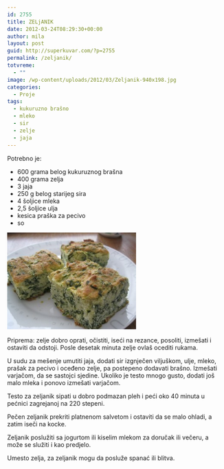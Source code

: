 ```yaml
---
id: 2755
title: ZELjANIK
date: 2012-03-24T08:29:30+00:00
author: mila
layout: post
guid: http://superkuvar.com/?p=2755
permalink: /zeljanik/
totvreme:
  - ""
image: /wp-content/uploads/2012/03/Zeljanik-940x198.jpg
categories:
  - Proje
tags:
  - kukuruzno brašno
  - mleko
  - sir
  - zelje
  - jaja
---
```

Potrebno je:

  * 600 grama belog kukuruznog brašna
  * 400 grama zelja
  * 3 jaja
  * 250 g belog starijeg sira
  * 4 šoljice mleka
  * 2,5 šoljice ulja
  * kesica praška za pecivo
  * so

<img class="alignnone size-medium wp-image-2797" title="Zeljanik" src="/wp-content/uploads/2012/03/Zeljanik-300x225.jpg" alt="" width="300" height="225" /> 

Priprema: zelje dobro oprati, očistiti, iseći na rezance, posoliti, izmešati i ostaviti da odstoji. Posle desetak minuta zelje ovlaš ocediti rukama.

U sudu za mešenje umutiti jaja, dodati sir izgnječen viljuškom, ulje, mleko, prašak za pecivo i oceđeno zelje, pa postepeno dodavati brašno. Izmešati varjačom, da se sastojci sjedine. Ukoliko je testo mnogo gusto, dodati još malo mleka i ponovo izmešati varjačom.

Testo za zeljanik sipati u dobro podmazan pleh i peći oko 40 minuta u pećnici zagrejanoj na 220 stepeni.

Pečen zeljanik prekriti platnenom salvetom i ostaviti da se malo ohladi, a zatim iseči na kocke.

Zeljanik poslužiti sa jogurtom ili kiselim mlekom za doručak ili večeru, a može se služiti i kao predjelo.

Umesto zelja, za zeljanik mogu da posluže spanać ili blitva.